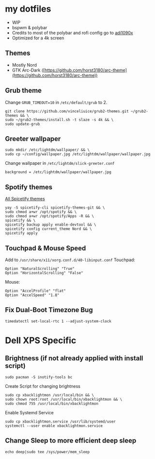 # my dotfiles

* WIP 
* bspwm & polybar
* Credits to most of the polybar and rofi config go to [adi1090x](https://github.com/adi1090x/polybar-themes)
* Optimized for a 4k screen


## Themes

* Mostly Nord
* GTK Arc-Dark ([https://github.com/horst3180/arc-theme](https://github.com/horst3180/arc-theme))


## Grub theme

Change `GRUB_TIMEOUT=10` in  `/etc/default/grub` to 2. 

```
git clone https://github.com/vinceliuice/grub2-themes.git ~/grub2-themes && \
sudo ~/grub2-themes/install.sh -t slaze -s 4k && \
sudo update-grub
```


## Greeter wallpaper

```
sudo mkdir /etc/lightdm/wallpaper/ && \
sudo cp ~/config/wallpaper.jpg /etc/lightdm/wallpaper/wallpaper.jpg
```
Change wallpaper in `/etc/lightdm/slick-greeter.conf`

```
background = /etc/lightdm/wallpaper/wallpaper.jpg
```


## Spotify themes

[All Spicetify themes](https://github.com/morpheusthewhite/spicetify-themes/wiki/Themes-preview)
```
yay -S spicetify-cli spicetify-themes-git && \
sudo chmod a+wr /opt/spotify && \
sudo chmod a+wr /opt/spotify/Apps -R && \
spicetify && \
spicetify backup apply enable-devtool && \
spicetify config current_theme Nord && \
spicetify apply 
```

## Touchpad & Mouse Speed 
 
Add to `/usr/share/x11/xorg.conf.d/40-libinput.conf`
Touchpad:
```
Option "NaturalScrolling" "True"
Option "HorizontalScrolling" "False" 
```
Mouse:
```
Option "AccelProfile" "flat"
Option "AccelSpeed" "1.8"
```

## Fix Dual-Boot Timezone Bug
```
timedatectl set-local-rtc 1 --adjust-system-clock
```

# Dell XPS Specific

## Brightness (if not already applied with install script)

```
sudo pacman -S inotify-tools bc
```

Create Script for changing brightness
```
sudo cp xbacklightmon /usr/local/bin && \
sudo chown root:root /usr/local/bin/xbacklightmon && \
sudo chmod 755 /usr/local/bin/xbacklightmon
```
Enable Systemd Service 

```
sudo cp xbacklightmon.service /usr/lib/systemd/user
systemctl --user enable xbacklightmon.service
```

## Change Sleep to more efficient deep sleep
```
echo deep|sudo tee /sys/power/mem_sleep
```


